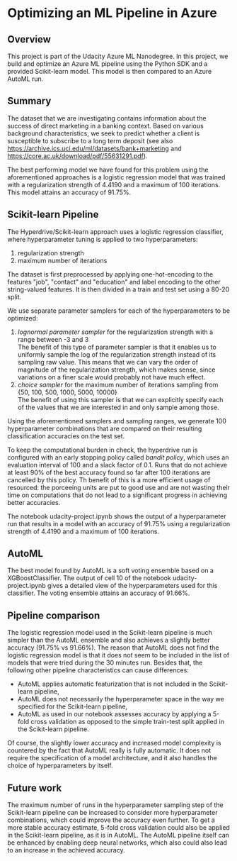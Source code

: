 # Optimizing an ML Pipeline in Azure

## Overview
This project is part of the Udacity Azure ML Nanodegree.
In this project, we build and optimize an Azure ML pipeline using the Python SDK and a provided Scikit-learn model.
This model is then compared to an Azure AutoML run.

## Summary
The dataset that we are investigating contains information about the success of direct marketing in a banking context. Based on various background characteristics, we seek to predict whether a client is susceptible to subscribe to a long term deposit (see also https://archive.ics.uci.edu/ml/datasets/bank+marketing and https://core.ac.uk/download/pdf/55631291.pdf).

The best performing model we have found for this problem using the aforementioned approaches is a logistic regression model that was trained  with a regularization strength of 4.4190 and a maximum of 100 iterations. This model attains an accuracy of 91.75%.

## Scikit-learn Pipeline
The Hyperdrive/Scikit-learn approach uses a logistic regression classifier, where hyperparameter tuning is applied to two hyperparameters:
1. regularization strength
2. maximum number of iterations

The dataset is first preprocessed by applying one-hot-encoding to the features "job", "contact" and "education" and label encoding to the other string-valued features. It is then divided in a train and test set using a 80-20 split. 

We use separate parameter samplers for each of the hyperparameters to be optimized:
1. *lognormal parameter sampler* for the regularization strength with a range between -3 and 3 <br/>
The benefit of this type of parameter sampler is that it enables us to uniformly sample the log of the regularization strength  instead of its sampling raw value.  This means that we can vary the order of magnitude of the regularization strength, which makes sense, since variations on a finer scale would probably not have much effect.
2. *choice sampler* for the maximum number of iterations sampling from {50, 100, 500, 1000, 5000, 10000}  <br/>
The benefit of using this sampler is that we can explicitly specify each of the values that we are interested in and only sample among those.

Using the aforementioned samplers and sampling ranges, we generate 100 hyperparameter combinations that are compared on their resulting classification accuracies on the test set.

To keep the computational burden in check, the hyperdrive run is configured with an early stopping policy called *bandit policy*, which uses an evaluation interval of 100 and a slack factor of 0.1. Runs that do not achieve at least 90% of the best accuracy found so far after 100 iterations are cancelled by this policy. Th benefit of this is a more efficient usage of resourced: the porceeing units are put to good use and are not wasting their time on computations that do not lead to a significant progress in achieving better accuracies.

The notebook udacity-project.ipynb shows the output of a hyperparameter run that results in a model with an accuracy of 91.75% using a regularization strength of 4.4190 and a maximum of 100 iterations.


## AutoML
The best model found by AutoML is a soft voting ensemble based on a XGBoostClassifier. The output of cell 10 of the notebook udacity-project.ipynb gives a detailed view of the hyperparameters used for this classifier. The voting ensemble attains an accuracy of 91.66%.

## Pipeline comparison
The logistic regression model used in the Scikit-learn pipeline is much simpler than the AutoML ensemble and also achieves a slightly better accuracy (91.75% vs 91.66%). The reason that AutoML does not find the logistic regression model is that it does not seem to be included in the list of models that were tried during the 30 minutes run. Besides that, the following other pipeline characteristics can cause differences:
- AutoML applies automatic featurization that is not included in the Scikit-learn pipeline, 
- AutoML does not necessarily the hyperparameter space in the way we specified for the Scikit-learn pipeline, 
- AutoML as used in our notebook assesses accuracy by applying a 5-fold cross validation as opposed to the simple train-test split applied in the Scikit-learn pipeline.

Of course, the slightly lower accuracy and increased model complexity is countered by the fact that AutoML really is fully automatic. It does not require the specification of a model architecture, and it also handles the choice of hyperparameters by itself.


## Future work
The maximum number of runs in the hyperparameter sampling step of the Scikit-learn pipeline can be increased to consider more hyperparameter combinations, which could improve the accuracy even further. To get a more stable accuracy estimate, 5-fold cross validation could also be applied in the Scikit-learn  pipeline, as it is in AutoML. The AutoML pipeline itself can be enhanced by enabling deep neural networks, which also could also lead to an increase in the achieved accuracy.

